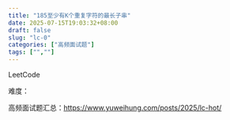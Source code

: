 ```yaml
---
title: "185至少有K个重复字符的最长子串"
date: 2025-07-15T19:03:32+08:00
draft: false
slug: "lc-0"
categories: ["高频面试题"]
tags: ["",""]
---
```


LeetCode

难度：

高频面试题汇总：https://www.yuweihung.com/posts/2025/lc-hot/

<!--more-->

```cpp

```
